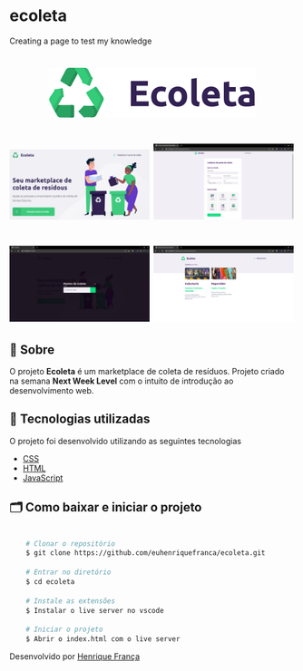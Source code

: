 # ecoleta
Creating a page to test my knowledge

<h1 align="center">
    <img src="/assets/logo.svg">
</h1>

<h1 width="100%">
    <img src="/assets/ecoleta.png"  width="49%" height"100%">
    <img src="/assets/create-point.png"  width="49%" height"100%">
</h1>

<h1 width="100%">
    <img src="/assets/pontos-de-coleta.png" width="49%" height"100%">
    <img src="/assets/search-results.png" width="49%" height"100%">
</h1>

## 🔖 Sobre

O projeto **Ecoleta** é um marketplace de coleta de resíduos. Projeto criado na semana **Next Week Level** com o intuito de introdução ao desenvolvimento web.


## 🚀 Tecnologias utilizadas

O projeto foi desenvolvido utilizando as seguintes tecnologias

- [CSS](https://developer.mozilla.org/pt-BR/docs/Web/CSS)
- [HTML](https://developer.mozilla.org/pt-BR/docs/Web/HTML)
- [JavaScript](https://developer.mozilla.org/pt-BR/docs/Aprender/JavaScript)


## 🗂 Como baixar e iniciar o projeto

```bash

    # Clonar o repositório
    $ git clone https://github.com/euhenriquefranca/ecoleta.git

    # Entrar no diretório
    $ cd ecoleta

    # Instale as extensões
    $ Instalar o live server no vscode
    
    # Iniciar o projeto
    $ Abrir o index.html com o live server
```

Desenvolvido por [Henrique França](https://www.linkedin.com/in/euhenquefranca/)